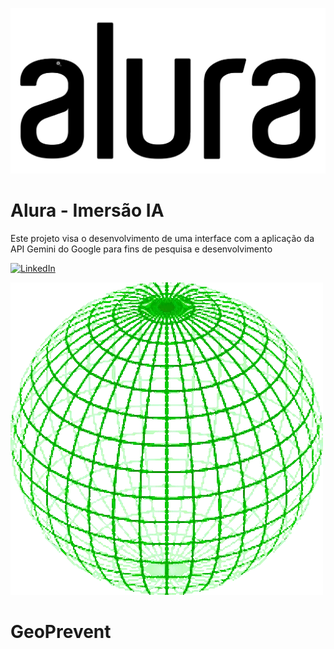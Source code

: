 ![Descrição do GIF](alura.gif)

# Alura - Imersão IA
Este projeto visa o desenvolvimento de uma interface com a aplicação da API Gemini do Google para fins de pesquisa e desenvolvimento

[![LinkedIn](https://img.shields.io/badge/LinkedIn-0077B5?style=for-the-badge&logo=linkedin&logoColor=white)](https://www.linkedin.com/in/kaue-caires/)

![World](world.gif)
# GeoPrevent 



